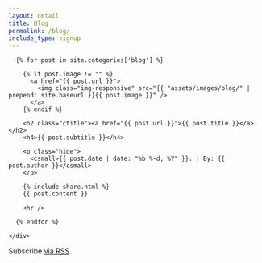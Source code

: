 ```yaml
---
layout: detail
title: Blog
permalink: /blog/
include_type: signup
---
```


<div class="container">
  <div class="row">
    <div class="col-sm-8 col-sm-offset-2">

      {% for post in site.categories['blog'] %}

        {% if post.image != "" %}
          <a href="{{ post.url }}">
            <img class="img-responsive" src="{{ "assets/images/blog/" | prepend: site.baseurl }}{{ post.image }}" />
          </a>
        {% endif %}

        <h2 class="ctitle"><a href="{{ post.url }}">{{ post.title }}</a></h2>
        <h4>{{ post.subtitle }}</h4>

        <p class="hide">
          <csmall>{{ post.date | date: "%b %-d, %Y" }}. | By: {{ post.author }}</csmall>
        </p>

        {% include share.html %}
        {{ post.content }}

        <hr />

      {% endfor %}

    </div>
  </div>
  <div class="row">
    <div class="col-sm-12">
      Subscribe <a href="{{ "blog/feed.xml" | prepend: site.baseurl }}">via RSS</a>.
    </div>
  </div>
</div>
